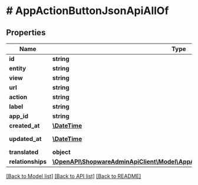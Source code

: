 # # AppActionButtonJsonApiAllOf

## Properties

Name | Type | Description | Notes
------------ | ------------- | ------------- | -------------
**id** | **string** |  | [optional]
**entity** | **string** |  |
**view** | **string** |  |
**url** | **string** |  |
**action** | **string** |  |
**label** | **string** |  |
**app_id** | **string** |  |
**created_at** | [**\DateTime**](\DateTime.md) |  | [readonly]
**updated_at** | [**\DateTime**](\DateTime.md) |  | [optional] [readonly]
**translated** | **object** |  | [optional]
**relationships** | [**\OpenAPI\ShopwareAdminApiClient\Model\AppActionButtonJsonApiAllOfRelationships**](AppActionButtonJsonApiAllOfRelationships.md) |  | [optional]

[[Back to Model list]](../../README.md#models) [[Back to API list]](../../README.md#endpoints) [[Back to README]](../../README.md)
